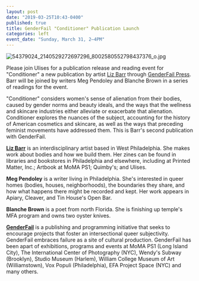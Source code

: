 ```yaml
---
layout: post
date: "2019-03-25T10:43-0400"
published: true
title: GenderFail "Conditioner" Publication Launch
categories: left
event_date: "Sunday, March 31, 2–4PM"
---
```


![54379024_2140529272697296_8002580552798437376_o.jpg]({{site.baseurl}}/assets/img/54379024_2140529272697296_8002580552798437376_o.jpg)

Please join Ulises for a publication release and reading event for "Conditioner" a new publication by artist [Liz Barr](https://liz-barr.com/) through [GenderFail Press](https://www.genderfail.space/). Barr will be joined by writers Meg Pendoley and Blanche Brown in a series of readings for the event.

"Conditioner" considers women's sense of alienation from their bodies, caused by gender norms and beauty ideals, and the ways that the wellness and skincare industries either alleviate or exacerbate that alienation. Conditioner explores the nuances of the subject, accounting for the history of American cosmetics and skincare, as well as the ways that preceding feminist movements have addressed them. This is Barr's second publication with GenderFail.

**[Liz Barr](https://liz-barr.com/)** is an interdisciplinary artist based in West Philadelphia. She makes work about bodies and how we build them. Her zines can be found in libraries and bookstores in Philadelphia and elsewhere, including at Printed Matter, Inc.; Artbook at MoMA PS1; Quimby's; and Ulises.

**Meg Pendoley** is a writer living in Philadelphia. She's interested in queer homes (bodies, houses, neighborhoods), the boundaries they share, and how what happens there might be recorded and kept. Her work appears in Apiary, Cleaver, and Tin House's Open Bar.

**Blanche Brown** is a poet from north Florida. She is finishing up temple's MFA program and owns two oyster knives.

**[GenderFail](https://www.genderfail.space/)** is a publishing and programming initiative that seeks to encourage projects that foster an intersectional queer subjectivity. GenderFail embraces failure as a site of cultural production. GenderFail has been apart of exhibitions, programs and events at MoMA PS1 (Long Island City), The International Center of Photography (NYC), Wendy's Subway (Brooklyn), Studio Museum (Harlem), William College Museum of Art (Williamstown), Vox Populi (Philadelphia), EFA Project Space (NYC) and many others.

